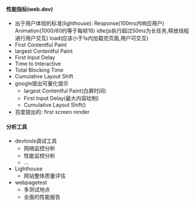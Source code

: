 #### 性能指标(web.dev)
  - 出于用户体验的标准(lighthouse): Response(100ms内响应用户) Animation(1000/60约等于每帧16) idle(js执行超过50ms为长任务,释放线程进行用户交互) load(应该小于1s内加载完页面,用户可交互)
   - First Contentful Paint
   - largest Contentful Paint
   - First Input Delay
   - Time to Interactive
   - Total Blocking Time
   - Cumulative Layout Shift
  - google提出可量化提示
    - largest Contentful Paint(白屏时间)
    - First Input Delay(最大内容绘制)
    - Cumulative Layout Shift()
  - 百度提出的: first screen render
#### 分析工具
- devtools调试工具
  - 网络监控分析
  - 性能监控分析
  - ...
- Lighthouse
  - 网站整体质量评估
- webpagetest
  - 多测试地点
  - 全面的性能报告
